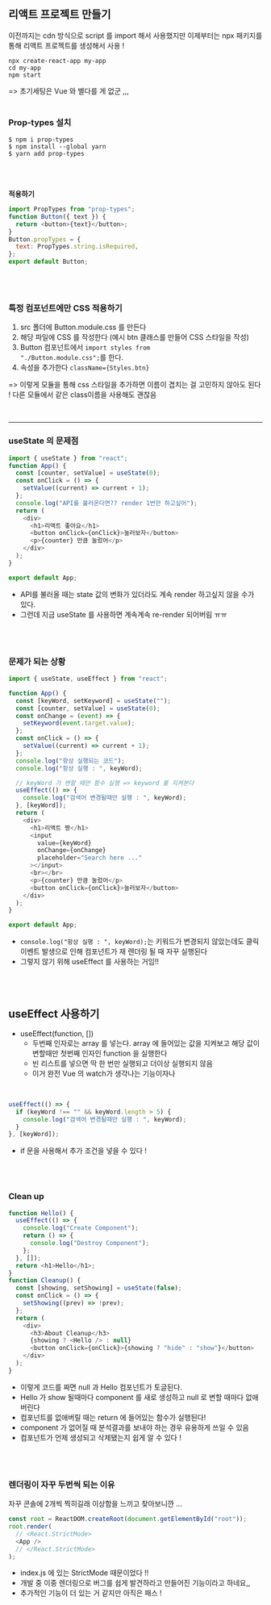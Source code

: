 ## 리액트 프로젝트 만들기

이전까지는 cdn 방식으로 script 를 import 해서 사용했지만 이제부터는 npx 패키지를 통해 리액트 프로젝트를 생성해서 사용 !

```
npx create-react-app my-app
cd my-app
npm start
```

=> 초기세팅은 Vue 와 별다를 게 없군 ,,,
<br>
<br>

### Prop-types 설치

```
$ npm i prop-types
$ npm install --global yarn
$ yarn add prop-types
```

<br>
<br>

**적용하기**

```javascript
import PropTypes from "prop-types";
function Button({ text }) {
  return <button>{text}</button>;
}
Button.propTypes = {
  text: PropTypes.string.isRequired,
};
export default Button;
```

<br>
<br>

### 특정 컴포넌트에만 CSS 적용하기

1. src 폴더에 Button.module.css 를 만든다
2. 해당 파일에 CSS 를 작성한다 (예시 btn 클래스를 만들어 CSS 스타일을 작성)
3. Button 컴포넌트에서 <code>import styles from "./Button.module.css";</code>를 한다.
4. 속성을 추가한다 <code>className={Styles.btn}</code>

=> 이렇게 모듈을 통해 css 스타일을 추가하면 이름이 겹치는 걸 고민하지 않아도 된다 ! 다른 모듈에서 같은 class이름을 사용해도 괜찮음

<br>
<hr>

### useState 의 문제점

```javascript
import { useState } from "react";
function App() {
  const [counter, setValue] = useState(0);
  const onClick = () => {
    setValue((current) => current + 1);
  };
  console.log("API를 불러온다면?? render 1번만 하고싶어");
  return (
    <div>
      <h1>리액트 좋아요</h1>
      <button onClick={onClick}>눌러보자</button>
      <p>{counter} 만큼 눌렀어</p>
    </div>
  );
}

export default App;
```

- API를 불러올 때는 state 값의 변화가 있더라도 계속 render 하고싶지 않을 수가 있다.
- 그런데 지금 useState 를 사용하면 계속계속 re-render 되어버림 ㅠㅠ

<br>
<br>

### 문제가 되는 상황

```javascript
import { useState, useEffect } from "react";

function App() {
  const [keyWord, setKeyword] = useState("");
  const [counter, setValue] = useState(0);
  const onChange = (event) => {
    setKeyword(event.target.value);
  };
  const onClick = () => {
    setValue((current) => current + 1);
  };
  console.log("항상 실행되는 코드");
  console.log("항상 실행 : ", keyWord);

  // keyWord 가 변할 때만 함수 실행 => keyword 를 지켜본다
  useEffect(() => {
    console.log("검색어 변경될때만 실행 : ", keyWord);
  }, [keyWord]);
  return (
    <div>
      <h1>리액트 짱</h1>
      <input
        value={keyWord}
        onChange={onChange}
        placeholder="Search here ..."
      ></input>
      <br></br>
      <p>{counter} 만큼 눌렀어</p>
      <button onClick={onClick}>눌러보자</button>
    </div>
  );
}

export default App;
```

- <code>console.log("항상 실행 : ", keyWord);</code>는 키워드가 변경되지 않았는데도 클릭 이벤트 발생으로 인해 컴포넌트가 재 렌더링 될 때 자꾸 실행된다
- 그렇지 않기 위해 useEffect 를 사용하는 거임!!

<br>
<br>

## useEffect 사용하기

- useEffect(function, [])
  - 두번째 인자로는 array 를 넣는다. array 에 들어있는 값을 지켜보고 해당 값이 변할때만 첫번째 인자인 function 을 실행한다
  - 빈 리스트를 넣으면 딱 한 번만 실행되고 더이상 실행되지 않음
  - 이거 완전 Vue 의 watch가 생각나는 기능이자나

<br>

```javascript
useEffect(() => {
  if (keyWord !== "" && keyWord.length > 5) {
    console.log("검색어 변경될때만 실행 : ", keyWord);
  }
}, [keyWord]);
```

- if 문을 사용해서 추가 조건을 넣을 수 있다 !

<br>
<br>

### Clean up

```javascript
function Hello() {
  useEffect(() => {
    console.log("Create Component");
    return () => {
      console.log("Destroy Component");
    };
  }, []);
  return <h1>Hello</h1>;
}
function Cleanup() {
  const [showing, setShowing] = useState(false);
  const onClick = () => {
    setShowing((prev) => !prev);
  };
  return (
    <div>
      <h3>About Cleanup</h3>
      {showing ? <Hello /> : null}
      <button onClick={onClick}>{showing ? "hide" : "show"}</button>
    </div>
  );
}
```

- 이렇게 코드를 짜면 null 과 Hello 컴포넌트가 토글된다.
- Hello 가 show 될때마다 component 를 새로 생성하고 null 로 변할 때마다 없애버린다
- 컴포넌트를 없애버릴 때는 return 에 들어있는 함수가 실행된다!
- component 가 없어질 때 분석결과를 보내야 하는 경우 유용하게 쓰일 수 있음
- 컴포넌트가 언제 생성되고 삭제됐는지 쉽게 알 수 있다 !

<br>
<br>

### 렌더링이 자꾸 두번씩 되는 이유

자꾸 콘솔에 2개씩 찍히길래 이상함을 느끼고 찾아보니깐 ...

```javascript
const root = ReactDOM.createRoot(document.getElementById("root"));
root.render(
  // <React.StrictMode>
  <App />
  // </React.StrictMode>
);
```

- index.js 에 있는 StrictMode 때문이었다 !!
- 개발 중 이중 렌더링으로 버그를 쉽게 발견하라고 만들어진 기능이라고 하네요,,
- 추가적인 기능이 더 있는 거 같지만 아직은 패스 !
